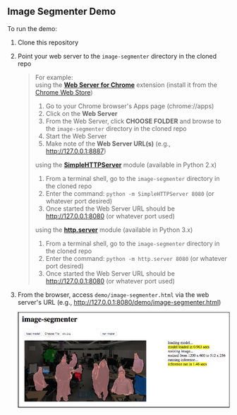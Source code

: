 ## Image Segmenter Demo


To run the demo:

1. Clone this repository

1. Point your web server to the `image-segmenter` directory in the cloned repo

    > For example:  
    > using the **[Web Server for Chrome](https://github.com/kzahel/web-server-chrome)** extension (install it from the [Chrome Web Store](https://chrome.google.com/webstore/detail/web-server-for-chrome/ofhbbkphhbklhfoeikjpcbhemlocgigb))
    > 
    >  1. Go to your Chrome browser's Apps page (chrome://apps)
    >  1. Click on the **Web Server**
    >  1. From the Web Server, click **CHOOSE FOLDER** and browse to the `image-segmenter` directory in the cloned repo
    >  1. Start the Web Server
    >  1. Make note of the **Web Server URL(s)** (e.g., http://127.0.0.1:8887)
    > 
    > using the **[SimpleHTTPServer](https://docs.python.org/2/library/simplehttpserver.html)** module (available in Python 2.x)
    >  
    >  1. From a terminal shell, go to the `image-segmenter` directory in the cloned repo
    >  1. Enter the command: `python -m SimpleHTTPServer 8080` (or whatever port desired)
    >  1. Once started the Web Server URL should be http://127.0.0.1:8080 (or whatever port used)
    > 
    > using the **[http.server](https://docs.python.org/3/library/http.server.html)** module (available in Python 3.x)
    >  
    >  1. From a terminal shell, go to the `image-segmenter` directory in the cloned repo
    >  1. Enter the command: `python -m http.server 8080` (or whatever port desired)
    >  1. Once started the Web Server URL should be http://127.0.0.1:8080 (or whatever port used)
    >  

1. From the browser, access `demo/image-segmenter.html` via the web server's URL (e.g., http://127.0.0.1:8080/demo/image-segmenter.html)

    ![screenshot](image-segmenter-screenshot.png)


